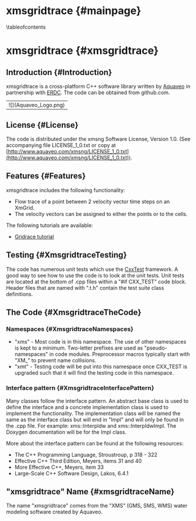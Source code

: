 xmsgridtrace {#mainpage}
============
\tableofcontents

xmsgridtrace {#xmsgridtrace}
============

Introduction {#Introduction}
------------

xmsgridtrace is a cross-platform C++ software library written by [Aquaveo](http://www.aquaveo.com/) in partnership with [ERDC](http://www.erdc.usace.army.mil/). The code can be obtained from github.com.

<table align="center" border="0">
  <tr>
    <td>![](Aquaveo_Logo.png)</td>
  </tr>
</table>

License {#License}
-------

The code is distributed under the xmsng Software License, Version 1.0. (See accompanying file LICENSE_1_0.txt or copy at [http://www.aquaveo.com/xmsng/LICENSE_1_0.txt](http://www.aquaveo.com/xmsng/LICENSE_1_0.txt)). 

Features {#Features}
--------
xmsgridtrace includes the following functionality:

* Flow trace of a point between 2 velocity vector time steps on an XmGrid.
* The velocity vectors can be assigned to either the points or to the cells.

The following tutorials are available:

* [Gridrace tutorial](Gridrace_Tutorial.md)

Testing {#XmsgridtraceTesting}
-------

The code has numerous unit tests which use the [CxxTest](http://cxxtest.com/) framework. A good way to see how to use the code is to look at the unit tests. Unit tests are located at the bottom of .cpp files within a "#if CXX_TEST" code block. Header files that are named with ".t.h" contain the test suite class definitions.

The Code {#XmsgridtraceTheCode}
--------
### Namespaces {#XmsgridtraceNamespaces}
* "xms" - Most code is in this namespace. The use of other namespaces is kept to a minimum. Two-letter prefixes are used as "pseudo-namespaces" in code modules. Preprocessor macros typically start with "XM_" to prevent name collisions.
* "xmt" - Testing code will be put into this namespace once CXX_TEST is upgraded such that it will find the testing code in this namespace.

### Interface pattern {#XmsgridtraceInterfacePattern}
Many classes follow the interface pattern. An abstract base class is used to define the interface and a concrete implementation class is used to implement the functionality. The implementation class will be named the same as the interface class but will end in "Impl" and will only be found in the .cpp file. For example: xms::InterpIdw and xms::InterpIdwImpl. The Doxygen documentation will be for the Impl class.

More about the interface pattern can be found at the following resources:
* The C++ Programming Language, Stroustroup, p 318 - 322
* Effective C++ Third Edition, Meyers, items 31 and 40
* More Effective C++, Meyers, item 33
* Large-Scale C++ Software Design, Lakos, 6.4.1

"xmsgridtrace" Name {#xmsgridtraceName}
------------
The name "xmsgridtrace" comes from the "XMS" (GMS, SMS, WMS) water modeling software created by Aquaveo.
